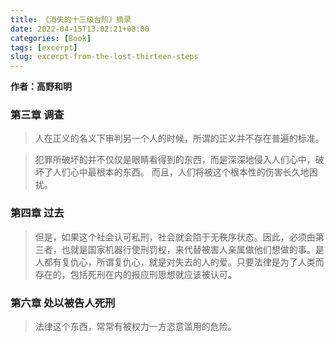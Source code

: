 ```yaml
---
title: 《消失的十三级台阶》摘录
date: 2022-04-15T13:02:21+08:00
categories: [Book]
tags: [excerpt]
slug: excerpt-from-the-lost-thirteen-steps
---
```


**作者：高野和明**

### 第三章 调查

>人在正义的名义下审判另一个人的时候，所谓的正义并不存在普遍的标准。

>犯罪所破坏的并不仅仅是眼睛看得到的东西，而是深深地侵入人们心中，破坏了人们心中最根本的东西。
而且，人们将被这个根本性的伤害长久地困扰。

### 第四章 过去

>但是，如果这个社会认可私刑，社会就会陷于无秩序状态。因此，必须由第三者，也就是国家机器行使刑罚权，来代替被害人亲属做他们想做的事。是人都有复仇心，所谓复仇心，就是对失去的人的爱。只要法律是为了人类而存在的，包括死刑在内的报应刑思想就应该被认可。

### 第六章 处以被告人死刑

>法律这个东西，常常有被权力一方恣意滥用的危险。
